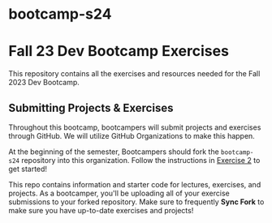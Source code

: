 # bootcamp-s24

# Fall 23 Dev Bootcamp Exercises
This repository contains all the exercises and resources needed for the Fall 2023 Dev Bootcamp.

## Submitting Projects & Exercises
Throughout this bootcamp, bootcampers will submit projects and exercises through GitHub. We will utilize GitHub Organizations to make this happen. 

At the beginning of the semester, Bootcampers should fork the `bootcamp-s24` repository into this organization. Follow the instructions in [Exercise 2](https://github.com/BoG-Dev-Bootcamp-F23/bootcamp-f23/tree/main/exer2) to get started!

This repo contains information and starter code for lectures, exercises, and projects. As a bootcamper, you'll be uploading all of your exercise submissions to your forked repository. Make sure to frequently **Sync Fork** to make sure you have up-to-date exercises and projects!
